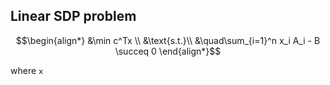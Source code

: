 ## Linear SDP problem

```math
\begin{align*}
&\min c^Tx \\
&\text{s.t.}\\
&\quad\sum_{i=1}^n x_i A_i - B \succeq 0
\end{align*}
```
where ``x``
